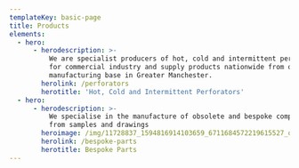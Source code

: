```yaml
---
templateKey: basic-page
title: Products
elements:
  - hero:
      - herodescription: >-
          We are specialist producers of hot, cold and intermittent perforators
          for commercial industry and supply products nationwide from our UK
          manufacturing base in Greater Manchester. 
        herolink: /perforators
        herotitle: 'Hot, Cold and Intermittent Perforators'
  - hero:
      - herodescription: >-
          We specialise in the manufacture of obsolete and bespoke components
          from samples and drawings
        heroimage: /img/11728837_1594816914103659_6711684572219615527_o.jpg
        herolink: /bespoke-parts
        herotitle: Bespoke Parts
---
```


